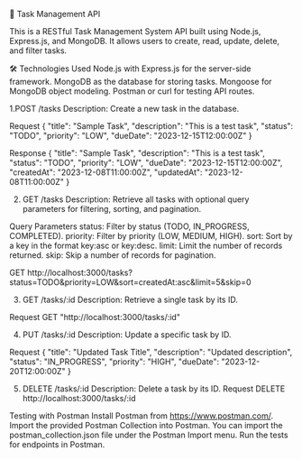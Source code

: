 🚀 Task Management API

This is a RESTful Task Management System API built using Node.js, Express.js, and MongoDB. It allows users to create, read, update, delete, and filter tasks.

🛠 Technologies Used
Node.js with Express.js for the server-side framework.
MongoDB as the database for storing tasks.
Mongoose for MongoDB object modeling.
Postman or curl for testing API routes. 


1.POST /tasks
Description: Create a new task in the database.

Request
{
  "title": "Sample Task",
  "description": "This is a test task",
  "status": "TODO",
  "priority": "LOW",
  "dueDate": "2023-12-15T12:00:00Z"
}

Response
{
  "title": "Sample Task",
  "description": "This is a test task",
  "status": "TODO",
  "priority": "LOW",
  "dueDate": "2023-12-15T12:00:00Z",
  "createdAt": "2023-12-08T11:00:00Z",
  "updatedAt": "2023-12-08T11:00:00Z"
}


2. GET /tasks
Description: Retrieve all tasks with optional query parameters for filtering, sorting, and pagination.

Query Parameters
status: Filter by status (TODO, IN_PROGRESS, COMPLETED).
priority: Filter by priority (LOW, MEDIUM, HIGH).
sort: Sort by a key in the format key:asc or key:desc.
limit: Limit the number of records returned.
skip: Skip a number of records for pagination.

GET http://localhost:3000/tasks?status=TODO&priority=LOW&sort=createdAt:asc&limit=5&skip=0




3. GET /tasks/:id
Description: Retrieve a single task by its ID.

Request
GET "http://localhost:3000/tasks/:id"




4. PUT /tasks/:id
Description: Update a specific task by ID.

Request
{
  "title": "Updated Task Title",
  "description": "Updated description",
  "status": "IN_PROGRESS",
  "priority": "HIGH",
  "dueDate": "2023-12-20T12:00:00Z"
}


5. DELETE /tasks/:id
Description: Delete a task by its ID.
Request
DELETE http://localhost:3000/tasks/:id


Testing with Postman
Install Postman from https://www.postman.com/.
Import the provided Postman Collection into Postman.
You can import the postman_collection.json file under the Postman Import menu.
Run the tests for endpoints in Postman.
